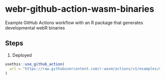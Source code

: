 # webr-github-action-wasm-binaries

Example GitHub Actions workflow with an R package that generates developmental webR binaries

## Steps

1. Deployed

```r
usethis::use_github_action(
  url = "https://raw.githubusercontent.com/r-wasm/actions/v1/examples/deploy-cran-repo.yml"
)
```